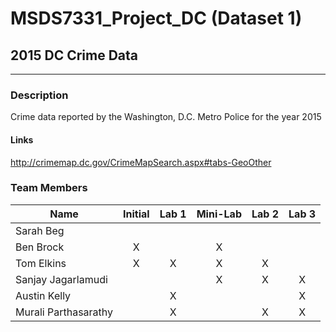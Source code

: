 # MSDS7331_Project_DC (Dataset 1)
## 2015 DC Crime Data
---
### Description
Crime data reported by the Washington, D.C. Metro Police for the year 2015

#### Links
http://crimemap.dc.gov/CrimeMapSearch.aspx#tabs-GeoOther

### Team Members

|Name|Initial|Lab 1|Mini-Lab|Lab 2|Lab 3|
|----|:-----:|:---:|:------:|:---:|:---:|
|Sarah Beg||||||
|Ben Brock|X||X|||
|Tom Elkins|X|X|X|X||
|Sanjay Jagarlamudi|||X|X|X|
|Austin Kelly||X|||X|
|Murali Parthasarathy||X||X|X|
